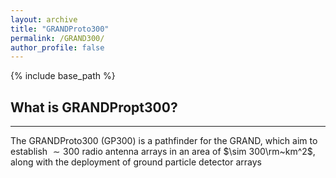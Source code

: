 ```yaml
---
layout: archive
title: "GRANDProto300"
permalink: /GRAND300/
author_profile: false
---
```


{% include base_path %}
## What is GRANDPropt300?
-------------
The GRANDProto300 (GP300) is a pathfinder for the GRAND, which aim to establish $\sim 300$ radio antenna arrays in an area of $\sim 300\rm~km^2$, along with the deployment of ground particle detector arrays